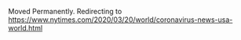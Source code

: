 Moved Permanently. Redirecting to
https://www.nytimes.com/2020/03/20/world/coronavirus-news-usa-world.html
